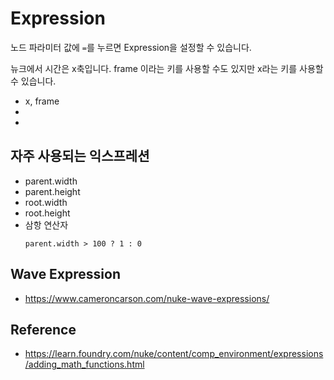 # Expression

노드 파라미터 값에 `=`를 누르면 Expression을 설정할 수 있습니다.

뉴크에서 시간은 x축입니다. frame 이라는 키를 사용할 수도 있지만 x라는 키를 사용할 수 있습니다.
- x, frame
- 
- 

## 자주 사용되는 익스프레션
- parent.width
- parent.height
- root.width
- root.height
- 삼항 연산자
    ```
    parent.width > 100 ? 1 : 0
    ```


## Wave Expression
- https://www.cameroncarson.com/nuke-wave-expressions/

## Reference
- https://learn.foundry.com/nuke/content/comp_environment/expressions/adding_math_functions.html